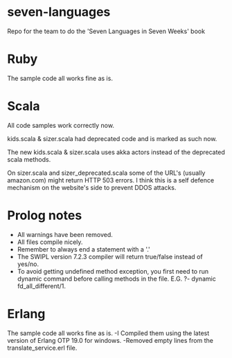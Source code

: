 # seven-languages

Repo for the team to do the 'Seven Languages in Seven Weeks' book

# Ruby

The sample code all works fine as is.

# Scala

All code samples work correctly now.

kids.scala & sizer.scala had deprecated code and is marked as such now.

The new kids.scala & sizer.scala uses akka actors instead of the deprecated scala methods.

On sizer.scala and sizer_deprecated.scala some of the URL's (usually amazon.com) might return HTTP 503 errors. I think this is a self defence mechanism on the website's side to prevent DDOS attacks.


# Prolog notes
- All warnings have been removed.
- All files compile nicely.
- Remember to always end a statement with a '.'
- The SWIPL version 7.2.3 compiler will return true/false instead of    yes/no.
- To avoid getting undefined method exception, you first need to run    dynamic command before calling methods in the file.
E.G. ?- dynamic fd_all_different/1.
    
# Erlang

The sample code all works fine as is.
-I Compiled them using the latest version of Erlang OTP 19.0 for windows.
-Removed empty lines from the translate_service.erl file.